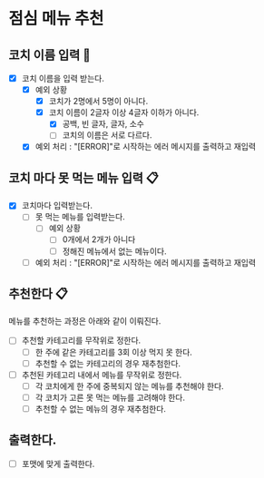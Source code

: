 # 점심 메뉴 추천

## 코치 이름 입력 📅

- [x] 코치 이름을 입력 받는다.
    - [x] 예외 상황
        - [x] 코치가 2명에서 5명이 아니다.
        - [x] 코치 이름이 2글자 이상 4글자 이하가 아니다.
            - [x] 공백, 빈 글자, 글자, 소수
            - [ ] 코치의 이름은 서로 다르다.
    - [x] 예외 처리 : "[ERROR]"로 시작하는 에러 메시지를 출력하고 재입력

## 코치 마다 못 먹는 메뉴 입력 📋

- [x] 코치마다 입력받는다.
    - [ ] 못 먹는 메뉴를 입력받는다.
        - [ ] 예외 상황
            - [ ] 0개에서 2개가 아니다
            - [ ] 정해진 메뉴에서 없는 메뉴이다.
    - [ ] 예외 처리 : "[ERROR]"로 시작하는 에러 메시지를 출력하고 재입력

## 추천한다 📋

메뉴를 추천하는 과정은 아래와 같이 이뤄진다.

- [ ] 추천할 카테고리를 무작위로 정한다.
    - [ ] 한 주에 같은 카테고리를 3회 이상 먹지 못 한다.
    - [ ] 추천할 수 없는 카테고리의 경우 재추첨한다.
- [ ] 추천된 카테고리 내에서 메뉴를 무작위로 정한다.
    - [ ] 각 코치에게 한 주에 중복되지 않는 메뉴를 추천해야 한다.
    - [ ] 각 코치가 고른 못 먹는 메뉴를 고려해야 한다.
    - [ ] 추천할 수 없는 메뉴의 경우 재추첨한다.

## 출력한다.

- [ ] 포맷에 맞게 출력한다.